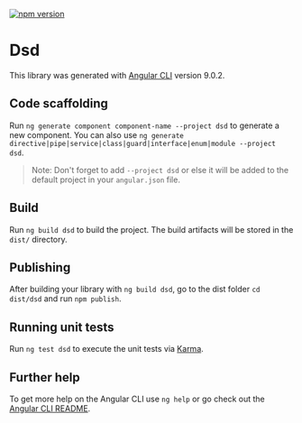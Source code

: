 [![npm version](https://badge.fury.io/js/obs-dsd.svg)](https://www.npmjs.com/package/obs-dsd)

# Dsd

This library was generated with [Angular CLI](https://github.com/angular/angular-cli) version 9.0.2.

## Code scaffolding

Run `ng generate component component-name --project dsd` to generate a new component. You can also use `ng generate directive|pipe|service|class|guard|interface|enum|module --project dsd`.
> Note: Don't forget to add `--project dsd` or else it will be added to the default project in your `angular.json` file. 

## Build

Run `ng build dsd` to build the project. The build artifacts will be stored in the `dist/` directory.

## Publishing

After building your library with `ng build dsd`, go to the dist folder `cd dist/dsd` and run `npm publish`.

## Running unit tests

Run `ng test dsd` to execute the unit tests via [Karma](https://karma-runner.github.io).

## Further help

To get more help on the Angular CLI use `ng help` or go check out the [Angular CLI README](https://github.com/angular/angular-cli/blob/master/README.md).

